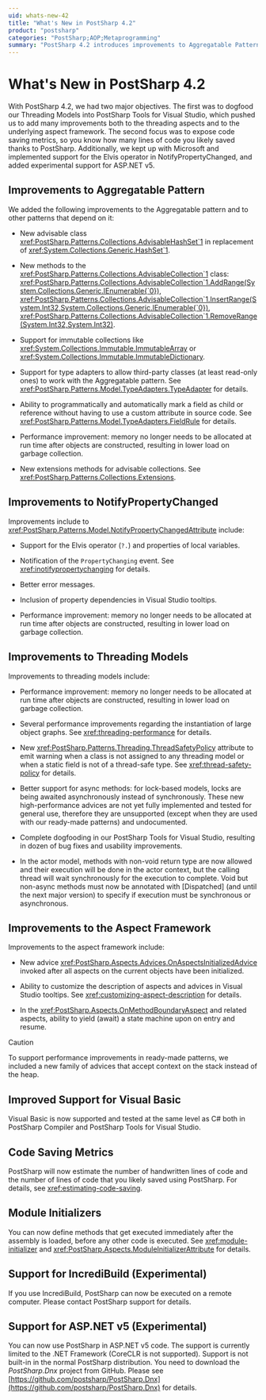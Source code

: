 ```yaml
---
uid: whats-new-42
title: "What's New in PostSharp 4.2"
product: "postsharp"
categories: "PostSharp;AOP;Metaprogramming"
summary: "PostSharp 4.2 introduces improvements to Aggregatable Pattern, NotifyPropertyChanged, Threading Models, and Aspect Framework. It also adds support for ASP.NET v5, Visual Basic, and IncrediBuild, along with code saving metrics."
---
```

# What's New in PostSharp 4.2

With PostSharp 4.2, we had two major objectives. The first was to dogfood our Threading Models into PostSharp Tools for Visual Studio, which pushed us to add many improvements both to the threading aspects and to the underlying aspect framework. The second focus was to expose code saving metrics, so you know how many lines of code you likely saved thanks to PostSharp. Additionally, we kept up with Microsoft and implemented support for the Elvis operator in NotifyPropertyChanged, and added experimental support for ASP.NET v5.


## Improvements to Aggregatable Pattern

We added the following improvements to the Aggregatable pattern and to other patterns that depend on it:

* New advisable class <xref:PostSharp.Patterns.Collections.AdvisableHashSet`1> in replacement of <xref:System.Collections.Generic.HashSet`1>. 

* New methods to the <xref:PostSharp.Patterns.Collections.AdvisableCollection`1> class: <xref:PostSharp.Patterns.Collections.AdvisableCollection`1.AddRange(System.Collections.Generic.IEnumerable{`0})>, <xref:PostSharp.Patterns.Collections.AdvisableCollection`1.InsertRange(System.Int32,System.Collections.Generic.IEnumerable{`0})>, <xref:PostSharp.Patterns.Collections.AdvisableCollection`1.RemoveRange(System.Int32,System.Int32)>. 

* Support for immutable collections like <xref:System.Collections.Immutable.ImmutableArray> or <xref:System.Collections.Immutable.ImmutableDictionary>. 

* Support for type adapters to allow third-party classes (at least read-only ones) to work with the Aggregatable pattern. See <xref:PostSharp.Patterns.Model.TypeAdapters.TypeAdapter> for details. 

* Ability to programmatically and automatically mark a field as child or reference without having to use a custom attribute in source code. See <xref:PostSharp.Patterns.Model.TypeAdapters.FieldRule> for details. 

* Performance improvement: memory no longer needs to be allocated at run time after objects are constructed, resulting in lower load on garbage collection.

* New extensions methods for advisable collections. See <xref:PostSharp.Patterns.Collections.Extensions>. 


## Improvements to NotifyPropertyChanged

Improvements include to <xref:PostSharp.Patterns.Model.NotifyPropertyChangedAttribute> include: 

* Support for the Elvis operator (`?.`) and properties of local variables. 

* Notification of the `PropertyChanging` event. See <xref:inotifypropertychanging> for details. 

* Better error messages.

* Inclusion of property dependencies in Visual Studio tooltips.

* Performance improvement: memory no longer needs to be allocated at run time after objects are constructed, resulting in lower load on garbage collection.


## Improvements to Threading Models

Improvements to threading models include:

* Performance improvement: memory no longer needs to be allocated at run time after objects are constructed, resulting in lower load on garbage collection.

* Several performance improvements regarding the instantiation of large object graphs. See <xref:threading-performance> for details. 

* New <xref:PostSharp.Patterns.Threading.ThreadSafetyPolicy> attribute to emit warning when a class is not assigned to any threading model or when a static field is not of a thread-safe type. See <xref:thread-safety-policy> for details. 

* Better support for async methods: for lock-based models, locks are being awaited asynchronously instead of synchronously. These new high-performance advices are not yet fully implemented and tested for general use, therefore they are unsupported (except when they are used with our ready-made patterns) and undocumented.

* Complete dogfooding in our PostSharp Tools for Visual Studio, resulting in dozen of bug fixes and usability improvements.

* In the actor model, methods with non-void return type are now allowed and their execution will be done in the actor context, but the calling thread will wait synchronously for the execution to complete. Void but non-async methods must now be annotated with [Dispatched] (and until the next major version) to specify if execution must be synchronous or asynchronous.


## Improvements to the Aspect Framework

Improvements to the aspect framework include:

* New advice <xref:PostSharp.Aspects.Advices.OnAspectsInitializedAdvice> invoked after all aspects on the current objects have been initialized. 

* Ability to customize the description of aspects and advices in Visual Studio tooltips. See <xref:customizing-aspect-description> for details. 

* In the <xref:PostSharp.Aspects.OnMethodBoundaryAspect> and related aspects, ability to yield (await) a state machine upon on entry and resume. 

> [!CAUTION]
> To support performance improvements in ready-made patterns, we included a new family of advices that accept context on the stack instead of the heap.


## Improved Support for Visual Basic

Visual Basic is now supported and tested at the same level as C# both in PostSharp Compiler and PostSharp Tools for Visual Studio.


## Code Saving Metrics

PostSharp will now estimate the number of handwritten lines of code and the number of lines of code that you likely saved using PostSharp. For details, see <xref:estimating-code-saving>. 


## Module Initializers

You can now define methods that get executed immediately after the assembly is loaded, before any other code is executed. See <xref:module-initializer> and <xref:PostSharp.Aspects.ModuleInitializerAttribute> for details. 


## Support for IncrediBuild (Experimental)

If you use IncrediBuild, PostSharp can now be executed on a remote computer. Please contact PostSharp support for details.


## Support for ASP.NET v5 (Experimental)

You can now use PostSharp in ASP.NET v5 code. The support is currently limited to the .NET Framework (CoreCLR is not supported). Support is not built-in in the normal PostSharp distribution. You need to download the *PostSharp.Dnx* project from GitHub. Please see [https://github.com/postsharp/PostSharp.Dnx](https://github.com/postsharp/PostSharp.Dnx) for details. 


